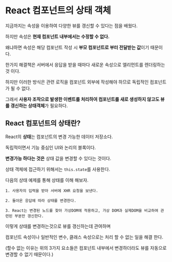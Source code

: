 # React 컴포넌트의 상태 객체

지금까지는 속성을 이용하여 다양한 뷰를 갱신할 수 있다는 점을 배웠다.

하지만 속성은 **현재 컴포넌트 내부에서는 수정할 수 없다.**

왜냐하면 속성은 해당 컴포넌트 작성 시 **부모 컴포넌트로 부터 전달받는 값**이기 때문이다.

한가지 해결책은 서버에서 응답을 받을 때마다 새로운 속성으로 엘리먼트를 렌더링하는 것 이다.

하지만 이러한 방식은 관련 로직을 컴포넌트 외부에 작성해야 하므로 독립적인 컴포넌트가 될 수 없다.

그래서 **사용자 조작으로 발생한 이벤트를 처리하여 컴포넌트를 새로 생성하지 않고도 뷰를 갱신하는 상태객체**가 필요하다.

## React 컴포넌트의 상태란?

React의 **상태**는 컴포넌트의 변경 가능한 데이터 저장소다. 

독립적이면서 기능 중심인 UI와 논리의 블록이다.

**변경가능 하다는 것은** 상태 값을 변경할 수 있다는 것이다.

상태 객체에 접근하기 위해서는 ```this.state```를 사용한다.

다음의 상태 예제를 통해 상태를 이해 해보자.

```
1. 사용자의 입력을 받아 서버에 XHR 요청을 보낸다.

2. 돌아온 응답에 따라 상태를 변경한다.

3. React는 변경된 노드를 찾아 가상DOM에 적용하고, 가상 DOM과 실제DOM을 비교하여 관련된 부분만 갱신한다.
```

이렇게 상태를 변경하는것으로 뷰를 갱신하는데 관여하며

컴포넌트 속성이나 일반적인 변수, 클래스 속성으로는 처리 할 수 없는 일을 해결 한다.

(할수 없는 이유는 위의 3가지 요소들은 컴포넌트 내부에서 변경하더라도 뷰를 자동으로 변경할 수 없기 때문이다.)
